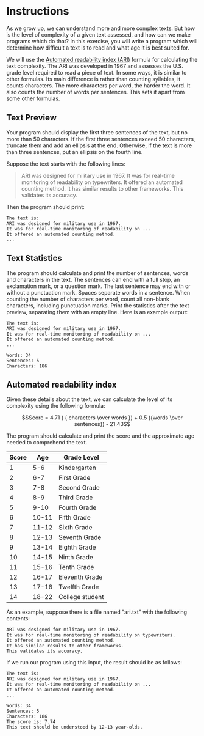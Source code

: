 # Instructions

As we grow up, we can understand more and more complex texts. But how is the level of complexity of a given text assessed, and how can we make programs which do that? 
In this exercise, you will write a program which will determine how difficult a text is to read
and what age it is best suited for.

We will use the
[Automated readability index (ARI)][wiki] formula for calculating the text complexity.
The ARI was developed in 1967 and assesses the U.S. grade level required to read 
a piece of text. In some ways, it is similar to other formulas. Its main difference 
is rather than counting syllables, it counts characters. The more characters per word, 
the harder the word. It also counts the number of words per sentences. This sets it apart from some 
other formulas.

## Text Preview

Your program should display the first three sentences of the text, but no more than 50 characters. If the first three sentences exceed 50 characters, truncate them and add an ellipsis at the end. Otherwise, if the text is more than three sentences, put an ellipsis on the fourth line.

Suppose the text starts with the following lines:

> ARI was designed for military use in 1967. It was for real-time 
> monitoring of readability on typewriters. It offered an automated 
> counting method. It has similar results to other frameworks.
> This validates its accuracy.

Then the program should print:

```text
The text is:
ARI was designed for military use in 1967.
It was for real-time monitoring of readability on ...
It offered an automated counting method.
...
```

## Text Statistics

The program should calculate and print the number of sentences, words 
and characters in the text. The sentences can end with a full stop, 
an exclamation mark, or a question mark. The last sentence may end with or 
without a punctuation mark. Spaces separate words in a sentence. 
When counting the number of characters per word, count all non-blank characters, including punctuation marks. Print 
the statistics after the text preview, separating them with an empty line.
Here is an example output:

```text
The text is:
ARI was designed for military use in 1967.
It was for real-time monitoring of readability on ...
It offered an automated counting method.
...

Words: 34
Sentences: 5
Characters: 186
```

## Automated readability index

Given these details about the text, we can calculate 
the level of its complexity using the following formula:

```math
Score = 4.71 ( { characters \over words }) + 0.5 ({words \over sentences}) - 21.43
```

The program should calculate and print the score and the approximate age needed to comprehend the text.

| Score | Age	  | Grade Level     |
|-------|-------|-----------------|
| 1     | 5-6   | Kindergarten    |
| 2     | 6-7   | First Grade     |
| 3     | 7-8   | Second Grade    |
| 4     | 8-9   | Third Grade     |
| 5     | 9-10  | Fourth Grade    |
| 6     | 10-11 | Fifth Grade     |
| 7     | 11-12 | Sixth Grade     |
| 8     | 12-13 | Seventh Grade   |
| 9     | 13-14 | Eighth Grade    |
| 10    | 14-15 | Ninth Grade     |
| 11    | 15-16 | Tenth Grade     |
| 12    | 16-17 | Eleventh Grade  |
| 13    | 17-18 | Twelfth Grade   |
| 14    | 18-22 | College student |

As an example, suppose there is a file named "ari.txt" with the following contents:

```text
ARI was designed for military use in 1967.
It was for real-time monitoring of readability on typewriters.
It offered an automated counting method.
It has similar results to other frameworks.
This validates its accuracy.
```

If we run our program using this input, the result should be as follows:

```text
The text is:
ARI was designed for military use in 1967.
It was for real-time monitoring of readability on ...
It offered an automated counting method.
...

Words: 34
Sentences: 5
Characters: 186
The score is: 7.74
This text should be understood by 12-13 year-olds.
```
[wiki]: https://en.wikipedia.org/wiki/Automated_readability_index
[ARI]: https://readable.com/readability/automated-readability-index/
